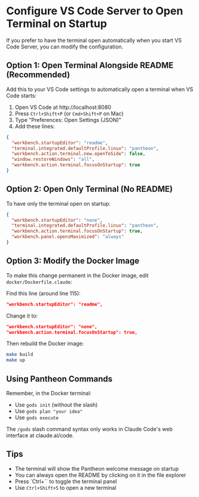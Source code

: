 # Configure VS Code Server to Open Terminal on Startup

If you prefer to have the terminal open automatically when you start VS Code Server, you can modify the configuration.

## Option 1: Open Terminal Alongside README (Recommended)

Add this to your VS Code settings to automatically open a terminal when VS Code starts:

1. Open VS Code at http://localhost:8080
2. Press `Ctrl+Shift+P` (or `Cmd+Shift+P` on Mac)
3. Type "Preferences: Open Settings (JSON)"
4. Add these lines:

```json
{
  "workbench.startupEditor": "readme",
  "terminal.integrated.defaultProfile.linux": "pantheon",
  "workbench.action.terminal.new.openToSide": false,
  "window.restoreWindows": "all",
  "workbench.action.terminal.focusOnStartup": true
}
```

## Option 2: Open Only Terminal (No README)

To have only the terminal open on startup:

```json
{
  "workbench.startupEditor": "none",
  "terminal.integrated.defaultProfile.linux": "pantheon",
  "workbench.action.terminal.focusOnStartup": true,
  "workbench.panel.opensMaximized": "always"
}
```

## Option 3: Modify the Docker Image

To make this change permanent in the Docker image, edit `docker/Dockerfile.claude`:

Find this line (around line 115):
```json
"workbench.startupEditor": "readme",
```

Change it to:
```json
"workbench.startupEditor": "none",
"workbench.action.terminal.focusOnStartup": true,
```

Then rebuild the Docker image:
```bash
make build
make up
```

## Using Pantheon Commands

Remember, in the Docker terminal:
- Use `gods init` (without the slash)
- Use `gods plan "your idea"`
- Use `gods execute`

The `/gods` slash command syntax only works in Claude Code's web interface at claude.ai/code.

## Tips

- The terminal will show the Pantheon welcome message on startup
- You can always open the README by clicking on it in the file explorer
- Press `Ctrl+\`` to toggle the terminal panel
- Use `Ctrl+Shift+5` to open a new terminal